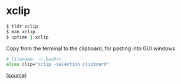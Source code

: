 # xclip

```bash
$ tldr xclip
$ man xclip
$ uptime | xclip
```

Copy from the terminal to the clipboard, for pasting into GUI windows

```bash
# filename: ~/.bashrc
alias clip="xclip -selection clipboard"
```

[[source](https://superuser.com/questions/200444/why-do-we-have-3-types-of-x-selections-in-linux/202452)]
